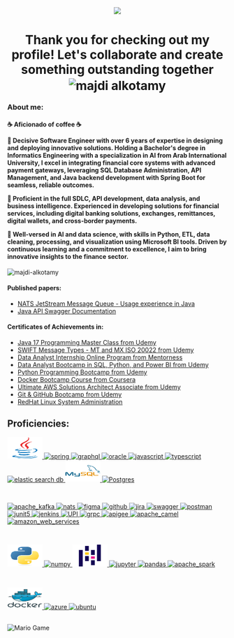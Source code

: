 <div align="center">
  <img src="https://readme-typing-svg.herokuapp.com?size=25&center=true&vCenter=true&width=800&height=100&lines=Hello+World+%F0%9F%91%8B;مرحباً%F0%9F%91%8B">
</div>
<h1 align="center">Thank you for checking out my profile! Let's collaborate and create something outstanding together <img align="center" src="https://www.vectorlogo.zone/logos/awesome-emoji/awesome-emoji-icon.svg" alt="majdi alkotamy" height="40" width="40" /> </h1>

<h3 align="left">About me:</h3>

<h4>

☕ Aficionado of coffee ☕

📌 Decisive Software Engineer with over 6 years of expertise in designing and deploying innovative solutions. Holding a Bachelor's degree in Informatics Engineering with a specialization in AI from Arab International University, I excel in integrating financial core systems with advanced payment gateways, leveraging SQL Database Administration, API Management, and Java backend development with Spring Boot for seamless, reliable outcomes.

📌 Proficient in the full SDLC, API development, data analysis, and business intelligence. Experienced in developing solutions for financial services, including digital banking solutions, exchanges, remittances, digital wallets, and cross-border payments.

📌 Well-versed in AI and data science, with skills in Python, ETL, data cleaning, processing, and visualization using Microsoft BI tools. Driven by continuous learning and a commitment to excellence, I aim to bring innovative insights to the finance sector.

</h4>

<p align="left">
  <img src="https://komarev.com/ghpvc/?username=majdi-alkotamy&label=Profile%20views&color=0e75b6&style=flat" alt="majdi-alkotamy" />
</p>

<h4 align="left">Published papers:</h4>

<ul>
  <li><a href="https://www.linkedin.com/pulse/nats-jetstream-game-changer-message-queues-majdi-alkotamy-z2wnf/?trackingId=CTAkwlvXRrKug0Xbf5lCdw%3D%3D">NATS JetStream Message Queue - Usage experience in Java</a></li>
  <li><a href="https://www.linkedin.com/posts/majdi-alkotamy_java-swagger-api-activity-7223271666825478145-ttkk?utm_source=share&utm_medium=member_desktop">Java API Swagger Documentation</a></li>
</ul>

<h4 align="left">Certificates of Achievements in:</h4>

<ul>
  <li><a href="https://www.udemy.com/certificate/UC-af4872f1-1112-4162-be11-9a683fef4ecc/">Java 17 Programming Master Class from Udemy</a></li>
  <li><a href="https://www.udemy.com/certificate/UC-f9a7c7bb-ac49-401d-8045-537b9d0f860e/">SWIFT Message Types - MT and MX ISO 20022 from Udemy</a></li>
  <li><a href="https://drive.google.com/file/d/1P19bUQY5M6fuhhMXD6tcXGLRXHB3hOd6/view">Data Analyst Internship Online Program from Mentorness</a></li>
  <li><a href="https://www.udemy.com/certificate/UC-ed0970b5-0bac-4b8a-862b-571ea0d5de4c/">Data Analyst Bootcamp in SQL, Python, and Power BI from Udemy</a></li>
  <li><a href="https://www.udemy.com/certificate/UC-7c141111-d298-42df-8086-242fe736ccfa/">Python Programming Bootcamp from Udemy</a></li>
  <li><a href="https://www.coursera.org/account/accomplishments/verify/C62LM544J7J8">Docker Bootcamp Course from Coursera</a></li>
  <li><a href="https://www.udemy.com/certificate/UC-5b7e0b2f-6219-4265-92ba-50382541ce84/">Ultimate AWS Solutions Architect Associate from Udemy</a></li>
  <li><a href="https://www.udemy.com/certificate/UC-0899bd41-87f7-47e4-beb6-bce353ef6603/">Git & GitHub Bootcamp from Udemy</a></li>
  <li><a href="https://drive.google.com/file/d/1o_t2ACTO8qew2v2sNA7Tr1d93C99d844/view">RedHat Linux System Administration</a></li>
</ul>

<h2 align="left">Proficiencies:</h2>
<p align="left">
  <a href="https://www.oracle.com/ae/java/" target="_blank" rel="noreferrer">
    <img src="https://raw.githubusercontent.com/devicons/devicon/master/icons/java/java-original.svg" alt="java" width="80" height="50"/>
  </a>
  
  <a href="https://spring.io/" target="_blank" rel="noreferrer">
    <img src="https://www.vectorlogo.zone/logos/springio/springio-ar21.svg" alt="spring" width="90" height="50"/>
  </a>
  
  <a href="https://graphql.org/" target="_blank" rel="noreferrer">
    <img src="https://www.vectorlogo.zone/logos/graphql/graphql-ar21.svg" alt="graphql" width="90" height="50"/>
  </a>
  
  <a href="https://www.oracle.com/ae/" target="_blank" rel="noreferrer">
    <img src="https://www.vectorlogo.zone/logos/oracle/oracle-ar21.svg" alt="oracle" width="80" height="50"/>
  </a> 
    
  <a href="https://developer.mozilla.org/en-US/docs/Web/JavaScript" target="_blank" rel="noreferrer">
    <img src="https://www.vectorlogo.zone/logos/javascript/javascript-horizontal.svg" alt="javascript" width="90" height="40"/>
  </a> 

   <a href="https://www.typescriptlang.org/" target="_blank" rel="noreferrer">
    <img src="https://www.vectorlogo.zone/logos/typescriptlang/typescriptlang-ar21.svg" alt="typescript" width="80" height="40"/>
  </a>
  
  <a href="https://www.elastic.co/" target="_blank" rel="noreferrer">
    <img src="https://www.vectorlogo.zone/logos/elastic/elastic-ar21.svg" alt="elastic search db" width="90" height="50"/>
  </a>
  
  <a href="https://www.mysql.com/" target="_blank" rel="noreferrer">
    <img src="https://raw.githubusercontent.com/devicons/devicon/master/icons/mysql/mysql-original-wordmark.svg" alt="mysql" width="80" height="50"/>
  </a>

  <a href="https://www.enterprisedb.com/" target="_blank" rel="noreferrer">
    <img src="https://www.vectorlogo.zone/logos/postgresql/postgresql-vertical.svg" alt="Postgres" width="70" height="50"/>
  </a>
</p>

</br>
<p align="left">


  <a href="https://kafka.apache.org/" target="_blank" rel="noreferrer">
    <img src="https://www.vectorlogo.zone/logos/apache_kafka/apache_kafka-ar21.svg" alt="apache_kafka" width="80" height="50"/>
  </a>

  <a href="https://nats.io/" target="_blank" rel="noreferrer">
    <img src="https://www.vectorlogo.zone/logos/natsio/natsio-ar21.svg" alt="nats" width="80" height="50"/>
  </a>
  
  <a href="https://www.figma.com/" target="_blank" rel="noreferrer">
    <img src="https://www.vectorlogo.zone/logos/figma/figma-icon.svg" alt="figma" width="70" height="45"/>
  </a>

 <a href="https://github.com/" target="_blank" rel="noreferrer">
    <img src="https://www.vectorlogo.zone/logos/github/github-ar21.svg" alt="github" width="90" height="60"/>
  </a>
  
  <a href="https://www.atlassian.com/software/jira" target="_blank" rel="noreferrer">
    <img src="https://www.vectorlogo.zone/logos/atlassian_jira/atlassian_jira-ar21.svg" alt="jira" width="95" height="70"/>
  </a> 

  <a href="https://swagger.io/img/swagger_logo.svg" target="_blank" rel="noreferrer">
    <img src="https://raw.githubusercontent.com/swagger-api/swagger.io/wordpress/images/assets/SW-logo-clr.png" alt="swagger" width="115" height="50"/>
  </a> 
  
  <a href="https://www.postman.com/" target="_blank" rel="noreferrer">
    <img src="https://www.vectorlogo.zone/logos/getpostman/getpostman-icon.svg" alt="postman" width="40" height="40"/>
  </a> 
  
  <a href="https://junit.org/junit5/" target="_blank" rel="noreferrer">
    <img src="https://junit.org/junit5/assets/img/junit5-logo.png" alt="junit5" width="40" height="40"/>
  </a> 

  <a href="https://www.jenkins.io/" target="_blank" rel="noreferrer">
    <img src="https://www.vectorlogo.zone/logos/jenkins/jenkins-ar21.svg" alt="jenkins" width="80" height="60"/>
  </a> 
  
  <a href="https://www.npci.org.in/what-we-do/upi/product-overview" target="_blank" rel="noreferrer">
   <img src="https://www.vectorlogo.zone/logos/upi/upi-ar21.svg" alt="UPI" width="60" height="50"/>
  </a>

  <a href="https://grpc.io/" target="_blank" rel="noreferrer">
   <img src="https://www.vectorlogo.zone/logos/grpcio/grpcio-ar21.svg" alt="grpc" width="80" height="50"/>
  </a>

  <a href="https://cloud.google.com/apigee" target="_blank" rel="noreferrer">
   <img src="https://www.vectorlogo.zone/logos/apigee/apigee-ar21.svg" alt="apigee" width="80" height="50"/>
  </a>

  <a href="https://camel.apache.org/" target="_blank" rel="noreferrer">
   <img src="https://camel.apache.org/_/img/logo-d-a567cee6fa.svg" alt="apache_camel" width="80" height="50"/>
  </a>
  
  <a href="https://aws.amazon.com/" target="_blank" rel="noreferrer">
   <img src="https://www.vectorlogo.zone/logos/amazon_aws/amazon_aws-ar21.svg" alt="amazon_web_services" width="80" height="50"/>
  </a>
  
</p>

  </br>

<p align="left">

  <a href="https://www.python.org" target="_blank" rel="noreferrer">
    <img src="https://raw.githubusercontent.com/devicons/devicon/master/icons/python/python-original.svg" alt="python" width="80" height="50"/>
  </a>
  
  <a href="https://numpy.org/" target="_blank" rel="noreferrer">
    <img src="https://www.vectorlogo.zone/logos/numpy/numpy-ar21.svg" alt="numpy" width="80" height="50"/>
  </a>
  
  <a href="https://pandas.pydata.org/" target="_blank" rel="noreferrer">
   <img src="https://raw.githubusercontent.com/devicons/devicon/2ae2a900d2f041da66e950e4d48052658d850630/icons/pandas/pandas-original.svg" alt="pandas" width="80" height="50"/>
  </a>
  
  <a href="https://jupyter.org/" target="_blank" rel="noreferrer">
   <img src="https://www.vectorlogo.zone/logos/jupyter/jupyter-ar21.svg" alt="jupyter" width="80" height="50"/>
  </a>
  
  <a href="https://www.microsoft.com/en-us/power-platform/products/power-bi" target="_blank" rel="noreferrer">
   <img src="https://www.vectorlogo.zone/logos/microsoft_powerbi/microsoft_powerbi-ar21.svg" alt="pandas" width="90" height="65"/>
  </a>

  <a href="https://spark.apache.org/" target="_blank" rel="noreferrer">
   <img src="https://www.vectorlogo.zone/logos/apache_spark/apache_spark-ar21.svg" alt="apache_spark" width="90" height="65"/>
  </a>
  
</p>

</br>

<p align="left">
  <a href="https://www.docker.com/" target="_blank" rel="noreferrer">
    <img src="https://raw.githubusercontent.com/devicons/devicon/master/icons/docker/docker-original-wordmark.svg" alt="docker" width="80" height="50"/>
  </a>

  <a href="https://azure.microsoft.com/en-us/" target="_blank" rel="noreferrer">
   <img src="https://www.vectorlogo.zone/logos/microsoft_azure/microsoft_azure-ar21.svg" alt="azure" width="80" height="50"/>
  </a>
  
  <a href="https://ubuntu.com/" target="_blank" rel="noreferrer">
   <img src="https://www.vectorlogo.zone/logos/linux/linux-ar21.svg" alt="ubuntu" width="80" height="50"/>
  </a>
  
</p>

</br>

<img src="https://github.com/TheDudeThatCode/TheDudeThatCode/blob/master/Assets/Mario_Gameplay.gif" alt="Mario Game" width="980">
